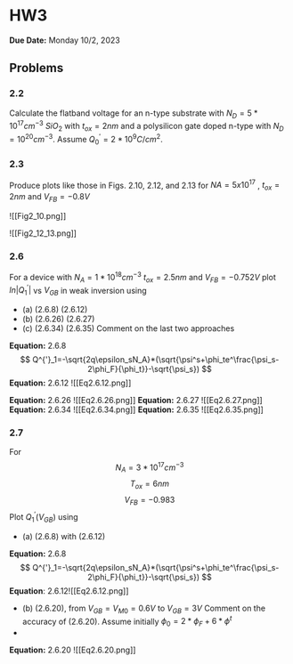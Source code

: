 # HW3

**Due Date:** Monday 10/2, 2023

## Problems

### 2.2

Calculate the flatband voltage for an n-type substrate with $N_D = 5* 10^{17} cm^{-3}$  $SiO_2$ with $t_{ox}=2nm$ and a polysilicon gate doped n-type with $N_D= 10^{20}cm^{-3}$. Assume $Q^{'}_0 = 2*10^{9} C/cm^2.$

### 2.3 

Produce plots like those in Figs. 2.10, 2.12, and 2.13 for $NA = 5 x 10^17$ , $t_{ox}=2nm$ and $V_{FB}=-0.8V$

![[Fig2_10.png]]

![[Fig2_12_13.png]]

### 2.6 

For a device with $N_A = 1*10^{18} cm^{-3}$ $t_{ox}=2.5nm$ and $V_{FB}=-0.752 V$ plot $ln|Q^{'}_1|$ vs $V_{GB}$ in weak inversion using 
- (a) (2.6.8) (2.6.12)
- (b) (2.6.26) (2.6.27)
- (c) (2.6.34) (2.6.35) Comment on the last two approaches

**Equation:** 2.6.8
$$
Q^{'}_1=-\sqrt{2q\epsilon_sN_A}*(\sqrt{\psi^s+\phi_te^\frac{\psi_s-2\phi_F}{\phi_t}}-\sqrt{\psi_s})
$$
**Equation:** 2.6.12
![[Eq2.6.12.png]]

**Equation:** 2.6.26
![[Eq2.6.26.png]]
**Equation:** 2.6.27
![[Eq2.6.27.png]]
**Equation:** 2.6.34
![[Eq2.6.34.png]]
**Equation:** 2.6.35
![[Eq2.6.35.png]]


### 2.7 

For $$ N_A=3*10^{17}cm^{-3} $$ $$T_{ox}=6nm$$
$$ V_{FB}=-0.983$$
Plot $Q^{'}_1(V_{GB})$ using
- (a) (2.6.8) with (2.6.12) 

**Equation:** 2.6.8
$$
Q^{'}_1=-\sqrt{2q\epsilon_sN_A}*(\sqrt{\psi^s+\phi_te^\frac{\psi_s-2\phi_F}{\phi_t}}-\sqrt{\psi_s})
$$
**Equation**: 2.6.12![[Eq2.6.12.png]]

- (b) (2.6.20), from $V_{GB}=V_{M0}=0.6V$ to $V_{GB}=3V$ Comment on the accuracy of (2.6.20). Assume initially $\phi_0 = 2*\phi_F + 6*\phi^t$
- 
**Equation:** 2.6.20
![[Eq2.6.20.png]]



